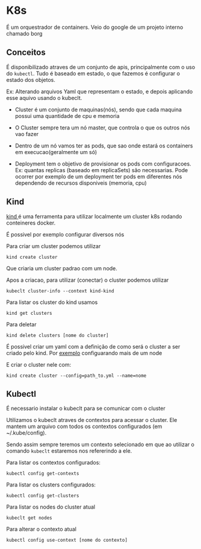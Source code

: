 # K8s

É um orquestrador de containers. 
Veio do google de um projeto interno chamado borg


## Conceitos

É disponibilizado atraves de um conjunto de apis, principalmente com o uso do `kubectl`. 
Tudo é baseado em estado, o que fazemos é configurar o estado dos objetos.

Ex: Alterando arquivos Yaml que representam o estado, e depois aplicando esse aquivo usando o kubeclt.

- Cluster é um conjunto de maquinas(nós), sendo que cada maquina possui uma quantidade de cpu e memoria

- O Cluster sempre tera um nó master, que controla o que os outros nós vao fazer

- Dentro de um nó vamos ter as pods, que sao onde estará os containers em execucao(geralmente um só)

- Deployment tem o objetivo de provisionar os pods com configuracoes. Ex: quantas replicas (baseado em replicaSets) são necessarias. Pode ocorrer por exemplo de um deployment ter pods em diferentes nós dependendo de recursos disponiveis (memoria, cpu)



## Kind

[kind ](https://kind.sigs.k8s.io/) é uma ferramenta para utilizar localmente um cluster k8s rodando conteineres docker.

É possivel por exemplo configurar diversos nós

Para criar um cluster podemos utilizar

```
kind create cluster
```

Que criaria um cluster padrao com um node.

Apos a criacao, para utilizar (conectar) o cluster podemos utilizar

```
kubeclt cluster-info --context kind-kind
```

Para listar os cluster do kind usamos

```
kind get clusters
```

Para deletar

```
kind delete clusters [nome do cluster]
```

É possivel criar um yaml com a definição de como será o cluster a ser criado pelo kind. Por [exemplo](https://github.com/brunorsantos/fullcycle_3.0/blob/main/05-K8s/01-Iniciando%20com%20kubernetes/kind.yaml) configuarando mais de um node

E criar o cluster nele com:

```
kind create cluster --config=path_to.yml --name=nome
```

## Kubectl

É necessario instalar o kubeclt para se comunicar com o cluster

Utilizamos o kubeclt atraves de contextos para acessar o cluster. Ele mantem um arquivo com todos os contextos configurados (em ~/.kube/config).

Sendo assim sempre teremos um contexto selecionado em que ao utilizar o comando `kubeclt` estaremos nos refererindo a ele.


Para listar os contextos configurados:

```
kubectl config get-contexts    
```

Para listar os clusters configurados:

```
kubectl config get-clusters    
```

Para listar os nodes do cluster atual

```
kubeclt get nodes
```

Para alterar o contexto atual

```
kubectl config use-context [nome do contexto]
```





